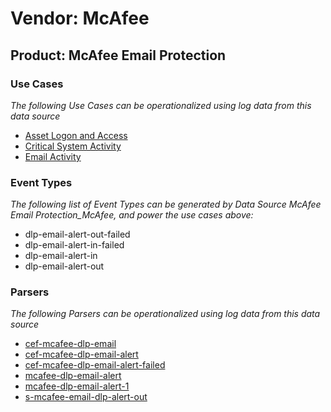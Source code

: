 Vendor: McAfee
==============
Product: McAfee Email Protection
--------------------------------

### Use Cases

_The following Use Cases can be operationalized using log data from this data source_

* [Asset Logon and Access](../UseCases/usecase_asset_logon_and_access.md)
* [Critical System Activity](../UseCases/usecase_critical_system_activity.md)
* [Email Activity](../UseCases/usecase_email_activity.md)


### Event Types

_The following list of Event Types can be generated by Data Source McAfee Email Protection_McAfee, and power the use cases above:_

- dlp-email-alert-out-failed
- dlp-email-alert-in-failed
- dlp-email-alert-in
- dlp-email-alert-out


### Parsers

_The following Parsers can be operationalized using log data from this data source_

* [cef-mcafee-dlp-email](../Parsers/parserContent_cef-mcafee-dlp-email.md)
* [cef-mcafee-dlp-email-alert](../Parsers/parserContent_cef-mcafee-dlp-email-alert.md)
* [cef-mcafee-dlp-email-alert-failed](../Parsers/parserContent_cef-mcafee-dlp-email-alert-failed.md)
* [mcafee-dlp-email-alert](../Parsers/parserContent_mcafee-dlp-email-alert.md)
* [mcafee-dlp-email-alert-1](../Parsers/parserContent_mcafee-dlp-email-alert-1.md)
* [s-mcafee-email-dlp-alert-out](../Parsers/parserContent_s-mcafee-email-dlp-alert-out.md)
